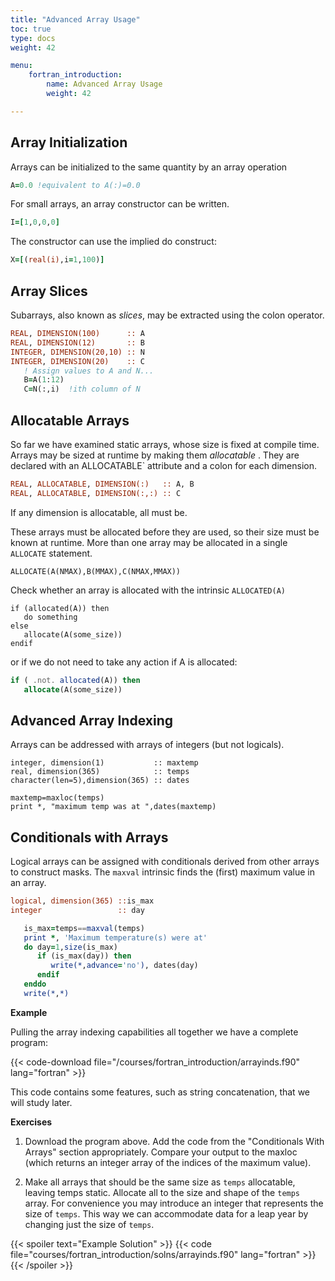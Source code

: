 ```yaml
---
title: "Advanced Array Usage"
toc: true
type: docs
weight: 42

menu:
    fortran_introduction:
        name: Advanced Array Usage
        weight: 42

---
```


## Array Initialization

Arrays can be initialized to the same quantity by an array operation
```fortran
A=0.0 !equivalent to A(:)=0.0

```
For small arrays, an array constructor can be written.
```fortran
I=[1,0,0,0]
```
The constructor can use the implied do construct:
```fortran
X=[(real(i),i=1,100)]
```

## Array Slices
Subarrays, also known as _slices_, may be extracted using the colon operator.
```fortran
REAL, DIMENSION(100)      :: A
REAL, DIMENSION(12)       :: B
INTEGER, DIMENSION(20,10) :: N
INTEGER, DIMENSION(20)    :: C
   ! Assign values to A and N...
   B=A(1:12)
   C=N(:,i)  !ith column of N
```

## Allocatable Arrays

So far we have examined static arrays, whose size is fixed at compile time.
Arrays may be sized at runtime by making them _allocatable_ .  They are declared with an ALLOCATABLE` attribute and a colon for each dimension.
```fortran
REAL, ALLOCATABLE, DIMENSION(:)   :: A, B
REAL, ALLOCATABLE, DIMENSION(:,:) :: C
```
If any dimension is allocatable, all must be.

These arrays must be allocated before they are used, so their size must be known at runtime.  More than one array may be allocated in a single `ALLOCATE` statement.
```
ALLOCATE(A(NMAX),B(MMAX),C(NMAX,MMAX))
```
Check whether an array is allocated with the intrinsic `ALLOCATED(A)`
```
if (allocated(A)) then
   do something
else
   allocate(A(some_size))
endif
```
or if we do not need to take any action if A is allocated:
```fortran
if ( .not. allocated(A)) then
   allocate(A(some_size))
```

## Advanced Array Indexing

Arrays can be addressed with arrays of integers (but not logicals).
```
integer, dimension(1)           :: maxtemp
real, dimension(365)            :: temps
character(len=5),dimension(365) :: dates

maxtemp=maxloc(temps)
print *, "maximum temp was at ",dates(maxtemp)
```

## Conditionals with Arrays

Logical arrays can be assigned with conditionals derived from other arrays to construct masks.  The `maxval` intrinsic finds the (first) maximum value in an array.
```fortran
logical, dimension(365) ::is_max
integer                 :: day

   is_max=temps==maxval(temps)
   print *, 'Maximum temperature(s) were at'
   do day=1,size(is_max)
      if (is_max(day)) then
         write(*,advance='no'), dates(day)
      endif
   enddo
   write(*,*)
```

**Example**

Pulling the array indexing capabilities all together we have a complete program:

{{< code-download file="/courses/fortran_introduction/arrayinds.f90" lang="fortran" >}}

This code contains some features, such as string concatenation, that we will study later.

**Exercises**

1. Download the program above.  Add the code from the "Conditionals With Arrays" section appropriately.  Compare your output to the maxloc (which returns an integer array of the indices of the maximum value).

2. Make all arrays that should be the same size as `temps` allocatable, leaving temps static.  Allocate all to the size and shape of the `temps` array.  For convenience you may introduce an integer that represents the size of `temps`.  This way we can accommodate data for a leap year by changing just the size of `temps`.	

{{< spoiler text="Example Solution" >}}
{{< code file="courses/fortran_introduction/solns/arrayinds.f90" lang="fortran" >}}
{{< /spoiler >}}
